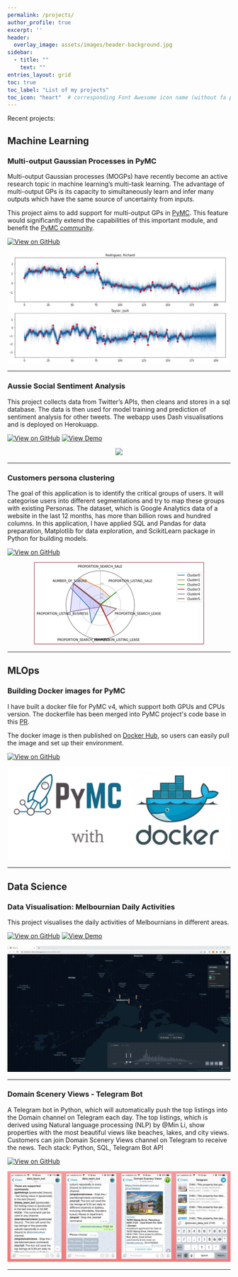 ```yaml
---
permalink: /projects/
author_profile: true
excerpt: ''
header:
  overlay_image: assets/images/header-background.jpg
sidebar:
  - title: ""
    text: ""
entries_layout: grid
toc: true
toc_label: "List of my projects"
toc_icon: "heart"  # corresponding Font Awesome icon name (without fa prefix)
---
```


Recent projects:


## Machine Learning

### Multi-output Gaussian Processes in PyMC 

Multi-output Gaussian processes (MOGPs) have recently become an active research topic in machine learning’s multi-task learning. The advantage of multi-output GPs is its capacity to simultaneously learn and infer many outputs which have the same source of uncertainty from inputs. 

This project aims to add support for multi-output GPs in [PyMC](https://docs.pymc.io/en/stable/api/gp.html). This feature would significantly extend the capabilities of this important module, and benefit the [PyMC community](https://discourse.pymc.io/).

[![View on GitHub](https://img.shields.io/badge/GitHub-View_on_GitHub-blue?logo=GitHub)](https://github.com/danhphan/gp_experiments)

<center><img src="../assets/projects/pymc_mogp.JPG"/></center>

---

### Aussie Social Sentiment Analysis

This project collects data from Twitter’s APIs, then cleans and stores in a sql database. The data is then used for model training and prediction of sentiment analysis for other tweets. The webapp uses Dash visualisations and is deployed on Herokuapp.

[![View on GitHub](https://img.shields.io/badge/GitHub-View_on_GitHub-blue?logo=GitHub)](https://github.com/danhphan/aussie-sentiment)
[![View Demo](https://img.shields.io/badge/%E2%86%91_Deploy_to-Heroku-7056bf.svg?style=flat)](https://aussie-sentiments.herokuapp.com)

<center><img src="../assets/projects/aussie_sentiment_analysis.gif"/></center>

---

### Customers persona clustering

The goal of this application is to identify the critical groups of users. It will categorise users into different segmentations and try to map these groups with existing Personas.
The dataset, which is Google Analytics data of a website in the last 12 months, has more than billion rows and hundred columns. 
In this application, I have applied SQL and Pandas for data preparation, Matplotlib for data exploration, and ScikitLearn package in Python for building models.

[![View on GitHub](https://img.shields.io/badge/GitHub-View_on_GitHub-blue?logo=GitHub)](https://github.com/danhphan/melburnian-daily-activities)

<center><img src="../assets/projects/domain_customer_clusters.jpg"/></center>

---

## MLOps

### Building Docker images for PyMC

I have built a docker file for PyMC v4, which support both GPUs and CPUs version. The dockerfile has been merged into PyMC project's code base in this [PR](https://github.com/pymc-devs/pymc/pull/5881).

The docker image is then published on [Docker Hub](https://hub.docker.com/r/pymc/pymc/tags), so users can easily pull the image and set up their environment.

[![View on GitHub](https://img.shields.io/badge/GitHub-View_on_GitHub-blue?logo=GitHub)](https://github.com/danhphan/pymc-docker)

<center><img src="../assets/projects/pymc_docker.JPG"/></center>

---

## Data Science

### Data Visualisation: Melbournian Daily Activities

This project visualises the daily activities of Melbournians in different areas.

[![View on GitHub](https://img.shields.io/badge/GitHub-View_on_GitHub-blue?logo=GitHub)](https://github.com/danhphan/melburnian-daily-activities)
[![View Demo](https://img.shields.io/badge/%E2%86%91_Deploy_to-Heroku-7056bf.svg?style=flat)](https://melbourn-city.herokuapp.com/static/activities.html)

<center><img src="../assets/projects/Melbourne_activities_1min.gif"/></center>

---

### Domain Scenery Views - Telegram Bot

A Telegram bot in Python, which will automatically push the top listings into the Domain channel on Telegram each day. The top listings, which is derived using Natural language processing (NLP) by @Min Li, show properties with the most beautiful views like beaches, lakes, and city views. Customers can join Domain Scenery Views channel on Telegram to receive the news. Tech stack: Python, SQL, Telegram Bot API

[![View on GitHub](https://img.shields.io/badge/GitHub-View_on_GitHub-blue?logo=GitHub)](https://github.com/danhphan/melburnian-daily-activities)

<center><img src="../assets/projects/domain_tegegram_bot.jpg"/></center>

---